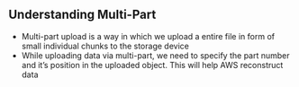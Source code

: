 ## Understanding Multi-Part
* Multi-part upload is a way in which we upload a entire file in form of small individual chunks to the storage device
* While uploading data via multi-part, we need to specify the part number and it’s position in the uploaded object. This will help AWS reconstruct data
